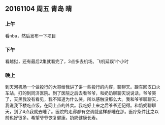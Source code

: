 ## 20161104  周五   青岛   晴

### 上午

看nba，然后发布一下项目

### 下午

看越狱，还有最后2集就看完了，3点多去机场。飞机延误1个小时

### 晚上

到天河机场一个做投行的大哥给我讲了讲一些投行的内容，聊聊天。蹭车回汉口火车站，打的到同济医院。到了医院之后去看爷爷，和奶奶聊聊天说说话，爷爷哭了，天黑我没有看见，我不知道为什么哭。所以感触没那么大。我和爷爷聊聊天，我说我下楼吃点饭，在网上点的外卖。我吃好上来之后爷爷还记得。和奶奶聊聊天，到了4点我就去睡了。医院的走廊都有空调就这样都睡在那。医疗条件比之以前也好很多。希望爷爷恢复健康。奶奶健康长寿。

